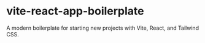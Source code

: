 # vite-react-app-boilerplate
A modern boilerplate for starting new projects with Vite, React, and Tailwind CSS.
